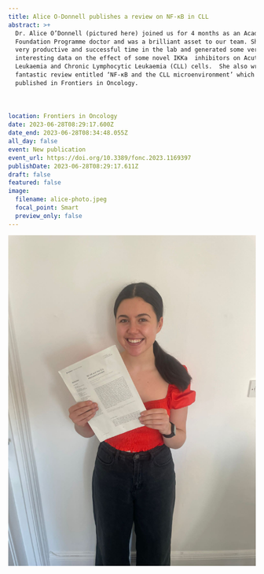```yaml
---
title: Alice O-Donnell publishes a review on NF-κB in CLL
abstract: >+
  Dr. Alice O’Donnell (pictured here) joined us for 4 months as an Academic
  Foundation Programme doctor and was a brilliant asset to our team. She had a
  very productive and successful time in the lab and generated some very
  interesting data on the effect of some novel IKKa  inhibitors on Acute Myeloid
  Leukaemia and Chronic Lymphocytic Leukaemia (CLL) cells.  She also wrote a
  fantastic review entitled ‘NF-κB and the CLL microenvironment’ which was
  published in Frontiers in Oncology. 



location: Frontiers in Oncology
date: 2023-06-28T08:29:17.600Z
date_end: 2023-06-28T08:34:48.055Z
all_day: false
event: New publication
event_url: https://doi.org/10.3389/fonc.2023.1169397
publishDate: 2023-06-28T08:29:17.611Z
draft: false
featured: false
image:
  filename: alice-photo.jpeg
  focal_point: Smart
  preview_only: false
---
```

![](alice-photo.jpeg "Alice O-Donnell with her new review.")
